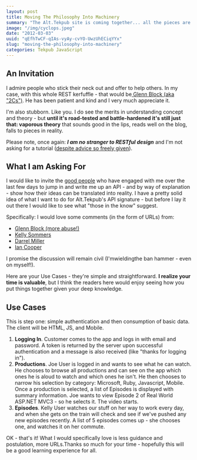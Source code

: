 ```yaml
---
layout: post
title: Moving The Philosophy Into Machinery
summary: "The Alt.Tekpub site is coming together... all the pieces are starting to play nicely. But I still don't have an API. I have an *idea* what I want to do - but I'm waiting on a few more opinions."
image: "/img/cyclops.jpeg"
date: "2012-03-03"
uuid: "qEfhTwCF-qIAs-vyAy-cvYO-UwzUhECiqYYx"
slug: "moving-the-philosophy-into-machinery"
categories: Tekpub JavaScript
---
```


## An Invitation
I admire people who stick their neck out and offer to help others. In my case, with this whole REST kerfuffle - that would be[ Glenn Block (aka "2Cs")](http://codebetter.com/glennblock/2012/02/28/why-are-there-2-controllers-in-the-asp-net-web-api-contactmanager-example-rest-has-nothing-to-with-it-2/). He has been patient and kind and I very much appreciate it.

I'm also stubborn. Like you. I do see the merits in understanding concept and theory - but **until it's road-tested and battle-hardened it's still just that: vaporous theory** that sounds good in the lips, reads well on the blog, falls to pieces in reality.

Please note, once again: _**I am no stranger to RESTful design**_ and I'm not asking for a tutorial ([despite advice so freely given](https://twitter.com/#!/hhariri/status/175499544535109632)).

## What I am Asking For
I would like to invite the [good people](https://twitter.com/#!/gblock) who have engaged with me over the last few days to jump in and write me up an API - and by way of explanation - show how their ideas can be translated into reality. I have a pretty solid idea of what I want to do for Alt.Tekpub's API signature - but before I lay it out there I would like to see what "those in the know" suggest.

Specifically: I would love some comments (in the form of URLs) from:

- [Glenn Block (more abuse!)](https://twitter.com/#!/gblock)
- [Kelly Sommers](http://twitter.com/kellabyte)
- [Darrel Miller](https://twitter.com/#!/darrel_miller)
- [Ian Cooper](https://twitter.com/#!/icooper)

I promise the discussion will remain civil (I'mwieldingthe ban hammer - even on myself!).

Here are your Use Cases - they're simple and straightforward. **I realize your time is valuable**, but I think the readers here would enjoy seeing how you put things together given your deep knowledge.

## Use Cases
This is step one: simple authentication and then consumption of basic data. The client will be HTML, JS, and Mobile.

1. **Logging In**. Customer comes to the app and logs in with email and password. A token is returned by the server upon successful authentication and a message is also received (like "thanks for logging in").
2. **Productions**. Joe User is logged in and wants to see what he can watch. He chooses to browse all productions and can see on the app which ones he is aloud to watch and which ones he isn't. He then chooses to narrow his selection by category: Microsoft, Ruby, Javascript, Mobile. Once a production is selected, a list of Episodes is displayed with summary information. Joe wants to view Episode 2 of Real World ASP.NET MVC3 - so he selects it. The video starts.
3. **Episodes**. Kelly User watches our stuff on her way to work every day, and when she gets on the train will check and see if we've pushed any new episodes recently. A list of 5 episodes comes up - she chooses one, and watches it on her commute.

OK - that's it! What I would specifically love is less guidance and postulation, more URLs.Thanks so much for your time - hopefully this will be a good learning experience for all.



